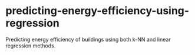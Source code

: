 # predicting-energy-efficiency-using-regression
Predicting energy efficiency of buildings using both k-NN and linear regression methods.
